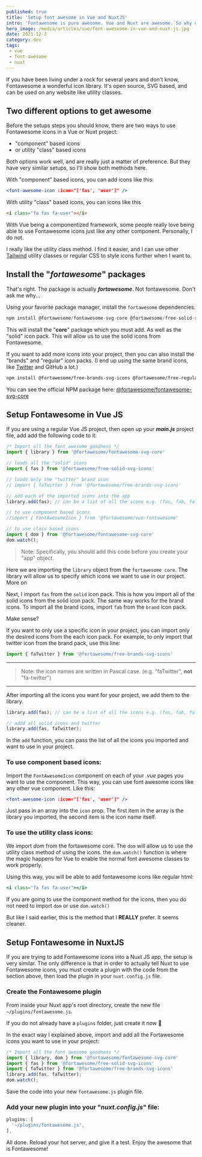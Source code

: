 ```yaml
---
published: true
title: 'Setup font awesome in Vue and NuxtJS'
intro: 'Fontawesome is pure awesome. Vue and Nuxt are awesome. So why not use Fontawesome with Vue JS or Nuxt JS? Here is how.'
hero_image: /media/articles/vue/font-aweseome-in-vue-and-nuxt-js.jpg
date: 2021-12-3
category: dev
tags:
 - vue
 - font-awesome
 - nuxt
---
```


If you have been living under a rock for several years and don't know, Fontawesome a wonderful icon library. It's open source, SVG based, and can be used on any website like utility classes.

## Two different options to get awesome

Before the setups steps you should know, there are two ways to use Fontawesome icons in a Vue or Nuxt project: 

- "component" based icons
- or utility "class" based icons

Both options work well, and are really just a matter of preference. But they have very similar setups, so I'll show both methods here. 

With "component" based icons, you can add icons like this: 

```jsx
<font-awesome-icon :icon="['fas', 'user']" />
```

With utility "class" based icons, you can icons like this

```html
<i class="fa fas fa-user"></i>
```

With Vue being a componentized framework, some people really love being able to use Fontawesome icons just like any other component. Personally, I do not. 

I really like the utility class method. I find it easier, and I can use other [Tailwind](/articles/tag/tailwind) utility classes or regular CSS to style icons further when I want to.

## Install the "_fortawesome_" packages

That's right. The package is actually **_fortawesome_**. Not fontawesome. Don't ask me why...

Using your favorite package manager, install the `fortawesome` dependencies.

```jsx
npm install @fortawesome/fontawesome-svg-core @fortawesome/free-solid-svg-icons
```

This will install the "**core**" package which you must add. As well as the "solid" icon pack. This will allow us to use the solid icons from Fontawesome.

If you want to add more icons into your project, then you can also install the "brands" and "regular" icon packs. (I end up using the same brand icons, like [Twitter](https://twitter.com/nickfrosty) and GitHub a lot.)

```html
npm install @fortawesome/free-brands-svg-icons @fortawesome/free-regular-svg-icons
```

You can see the official NPM package here: [@fortawesome/fontawesome-svg-core](https://www.npmjs.com/package/@fortawesome/fontawesome-svg-core)

## Setup Fontawesome in Vue JS

If you are using a regular Vue JS project, then open up your ***main.js*** project file, add add the following code to it: 

```jsx
/* Import all the font awesome goodness */
import { library } from '@fortawesome/fontawesome-svg-core'

// loads all the "solid" icons
import { fas } from '@fortawesome/free-solid-svg-icons'

// loads only the "twitter" brand icon
// import { faTwitter } from '@fortawesome/free-brands-svg-icons'

// add each of the imported icons into the app
library.add(fas); // can be a list of all the icons e.g. (fas, fab, faTwitter, etc)

// to use component based icons
//import { FontAwesomeIcon } from '@fortawesome/vue-fontawesome'

// to use class based icons
import { dom } from '@fortawesome/fontawesome-svg-core'
dom.watch();
```

> Note: Specifically, you should add this code before you create your "app" object.

Here we are importing the `library` object from the `fortawesome core`. The library will allow us to specify which icons we want to use in our project. More on 

Next, I import `fas` from the `solid` icon pack. This is how you import all of the solid icons from the solid icon pack. The same way works for the brand icons. To import all the brand icons, import `fab` from the `brand` icon pack.

Make sense?

If you want to only use a specific icon in your project, you can import only the desired icons from the each icon pack. For example, to only import that twitter icon from the brand pack, use this line:

```jsx
import { faTwitter } from '@fortawesome/free-brands-svg-icons'
```

---

> Note: the icon names are written in Pascal case. (e.g. "faTwitter", **not** "fa-twitter")
---

After importing all the icons you want for your project, we add them to the library.

```jsx
library.add(fas); // can be a list of all the icons e.g. (fas, fab, faTwitter, etc)

// addd all solid icons and twitter
library.add(fas, faTwitter);
```

In the `add` function, you can pass the list of all the icons you imported and want to use in your project.

### To use component based icons:

Import the `FontAwesomeIcon` component on each of your _.vue_ pages you want to use the component. This way, you can use font awesome icons like any other vue component. Like this:

```jsx
<font-awesome-icon :icon="['fas', 'user']" />
```

Just pass in an array into the `icon` prop. The first item in the array is the library you imported, the second item is the icon name itself.

### To use the utility class icons:

We import *dom* from the fortawesome core. The `dom` will allow us to use the utility class method of using the icons. the `dom.watch()` function is where the magic happens for Vue to enable the normal font awesome classes to work properly.

Using this way, you will be able to add fontawesome icons like regular html:

```jsx
<i class="fa fas fa-user"></i>
```

If you are going to use the component method for the icons, then you do not need to import `dom` or use `dom.watch()`

But like I said earlier, this is the method that I **REALLY** prefer. It seems cleaner.

## Setup Fontawesome in NuxtJS

If you are trying to add Fontawesome icons into a Nuxt JS app, the setup is very similar. The only difference is that in order to actually tell Nuxt to use Fontawesome icons, you must create a plugin with the code from the section above, then load the plugin in your `nuxt.config.js` file. 

### Create the Fontawesome plugin

From inside your Nuxt app's root directory, create the new file `~/plugins/fontawesome.js`.

If you do not already have a `plugins` folder, just create it now 🙂

In the exact way I explained above, import and add all the Fortawesome icons you want to use in your project:

```jsx
/* Import all the font awesome goodness */
import { library, dom } from '@fortawesome/fontawesome-svg-core'
import { fas } from '@fortawesome/free-solid-svg-icons'
import { faTwitter } from '@fortawesome/free-brands-svg-icons'
library.add(fas, faTwitter);
dom.watch();
```

Save the code into your new `fontawesome.js` plugin file.

### Add your new plugin into your "_nuxt.config.js_" file:

```jsx
plugins: [
  '~/plugins/fontawesome.js',
],
```

All done. Reload your hot server, and give it a test. Enjoy the awesome that is Fontawesome!